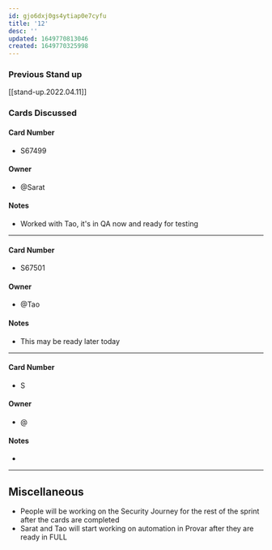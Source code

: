 ```yaml
---
id: gjo6dxj0gs4ytiap0e7cyfu
title: '12'
desc: ''
updated: 1649770813046
created: 1649770325998
---
```


### Previous Stand up
[[stand-up.2022.04.11]]

### Cards Discussed
#### Card Number
- S67499
#### Owner
- @Sarat 
#### Notes
- Worked with Tao, it's in QA now and ready for testing 
---
#### Card Number
- S67501
#### Owner
- @Tao 
#### Notes
- This may be ready later today 
---
#### Card Number
- S
#### Owner
- @ 
#### Notes
- 

---
## Miscellaneous
- People will be working on the Security Journey for the rest of the sprint after the cards are completed
- Sarat and Tao will start working on automation in Provar after they are ready in FULL  